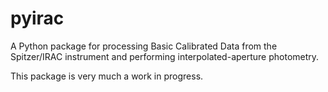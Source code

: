pyirac
======

A Python package for processing Basic Calibrated Data from the Spitzer/IRAC instrument and performing interpolated-aperture photometry.

This package is very much a work in progress.
